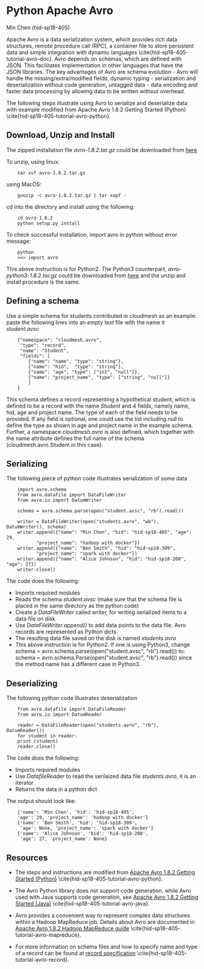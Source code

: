# Python Apache Avro 

Min Chen (hid-sp18-405) 

Apache Avro is a data serialization system, which provides rich data structures, remote procedure call (RPC), a container file to store persistent data and simple integration with dynamic languages \cite{hid-sp18-405-tutorial-avro-doc}. Avro depends on schemas, which are defined with JSON. This facilitates implementation in other languages that have the JSON libraries. The key advantages of Avro are schema evolution - Avro will handle the missing/extra/modified fields, dynamic typing - serialization and deserialization without code generation, untagged data - data encoding and faster data processing by allowing data to be written without overhead.

The following steps illustrate using Avro to serialize and deserialize data with example modified from Apache Avro 1.8.2 Getting Started (Python) \cite{hid-sp18-405-tutorial-avro-python}.

## Download, Unzip and Install

The zipped installation file *avro-1.8.2.tar.gz* could be downloaded from [here](http://mirrors.ocf.berkeley.edu/apache/avro/avro-1.8.2/py/)

To unzip, using linux:
    
        tar xvf avro-1.8.2.tar.gz

using MacOS:

        gunzip -c avro-1.8.2.tar.gz | tar xopf -

cd into the directory and install using the following:

        cd avro-1.8.2
        python setup.py install

To check successful installation, import avro in python without error message: 
    
        python
        >>> import avro

This above instruction is for Python2. The Python3 counterpart, *avro-python3-1.8.2.tar.gz* could be downloaded from [here](http://mirrors.sonic.net/apache/avro/avro-1.8.2/py3/) and the unzip and install procedure is the same.

## Defining a schema

Use a simple schema for students contributed in cloudmesh as an example: paste the following lines into an empty text file with the name it *student.avsc*

        {"namespace": "cloudmesh.avro",
         "type": "record",
         "name": "Student",
         "fields": [
            {"name": "name", "type": "string"},
            {"name": "hid",  "type": "string"},
            {"name": "age", "type": ["int", "null"]},
            {"name": "project_name", "type": ["string", "null"]}
            ]
        }

This schema defines a record representing a hypothetical student, which is defined to be a record with the name *Student* and 4 fields, namely name, hid, age and project name. The type of each of the field needs to be provided. If any field is optional, one could use the list including *null* to define the type as shown in age and project name in the example schema. Further, a namespace *cloudmesh.avro* is also defined, which together with the name attribute defines the full name of the schema (cloudmesh.avro.Student in this case).


## Serializing 

The following piece of python code illustrates serialization of some data

        import avro.schema
        from avro.datafile import DataFileWriter
        from avro.io import DatumWriter

        schema = avro.schema.parse(open("student.avsc", "rb").read())

        writer = DataFileWriter(open("students.avro", "wb"), DatumWriter(), schema)
        writer.append({"name": "Min Chen", "hid": "hid-sp18-405", "age": 29,
               "project_name": "hadoop with docker"})
        writer.append({"name": "Ben Smith", "hid": "hid-sp18-309",
               "project_name": "spark with docker"})
        writer.append({"name": "Alice Johnson", "hid": "hid-sp18-208", "age": 27})
        writer.close()

The code does the following:

* Imports required modules
* Reads the schema *student.avsc* (make sure that the schema file is placed in the same directory as the python code)
* Create a *DataFileWriter* called writer, for writing serialized items to a data file on disk
* Use *DataFileWriter.append()* to add data points to the data file. Avro records are represented as Python dicts.
* The resulting data file saved on the disk is named *students.avro*
* This above instruction is for Python2. If one is using Python3, change
        schema = avro.schema.parse(open("student.avsc", "rb").read())
  to:
        schema = avro.schema.Parse(open("student.avsc", "rb").read())
  since the method name has a different case in Python3.

## Deserializing

The following python code illustrates deserialization 

        from avro.datafile import DataFileReader
        from avro.io import DatumReader

        reader = DataFileReader(open("students.avro", "rb"), DatumReader())
        for student in reader:
        print (student)
        reader.close()

The code does the following:

* Imports required modules
* Use *DatafileReader* to read the serilaized data file *students.avro*, it is an iterator
* Returns the data in a python dict

The output should look like:

        {'name': 'Min Chen', 'hid': 'hid-sp18-405', 
        'age': 29, 'project_name': 'hadoop with docker'}
        {'name': 'Ben Smith', 'hid': 'hid-sp18-309',
         'age': None, 'project_name': 'spark with docker'}
        {'name': 'Alice Johnson', 'hid': 'hid-sp18-208',
         'age': 27, 'project_name': None}


## Resources

* The steps and instructions are modified from [Apache Avro 1.8.2 Getting Started (Python)](http://avro.apache.org/docs/1.8.2/gettingstartedpython.html) \cite{hid-sp18-405-tutorial-avro-python}.

* The Avro Python library does not support code generation, while Avro used with Java supports code generation, see [Apache Avro 1.8.2 Getting Started (Java)](http://avro.apache.org/docs/1.8.2/gettingstartedjava.html) \cite{hid-sp18-405-tutorial-avro-java}.

* Avro provides a convenient way to represent complex data structures within a Hadoop MapReduce job. Details about Avro are documented in [Apache Avro 1.8.2 Hadoop MapReduce guide](http://avro.apache.org/docs/1.8.2/mr.html) \cite{hid-sp18-405-tutorial-avro-mapreduce}.

* For more information on schema files and how to specify name and type of a record can be found at [record specification](http://avro.apache.org/docs/1.8.2/spec.html#schema_record) \cite{hid-sp18-405-tutorial-avro-record}.






